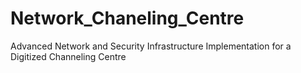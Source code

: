 # Network_Chaneling_Centre
Advanced Network and Security Infrastructure Implementation for a Digitized Channeling Centre
